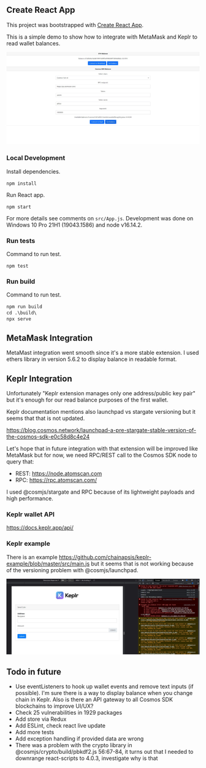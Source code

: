 ## Create React App
This project was bootstrapped with [Create React App](https://github.com/facebook/create-react-app).

This is a simple demo to show how to integrate with MetaMask and Keplr to read wallet balances.

![](main.jpg)

### Local Development

Install dependencies.

```
npm install
```

Run React app.
```
npm start
```

For more details see comments on `src/App.js`. Development was done on Windows 10 Pro 21H1 (19043.1586) and node v16.14.2.

### Run tests

Command to run test.

```
npm test
```

### Run build

Command to run test.

```
npm run build
cd .\build\
npx serve
```

## MetaMask Integration
MetaMast integration went smooth since it's a more stable extension. I used ethers library in version 5.6.2 to display balance in readable format.

## Keplr Integration
Unfortunately "Keplr extension manages only one address/public key pair" but it's enough for our read balance purposes of the first wallet.

Keplr documentation mentions also launchpad vs stargate versioning but it seems that that is not updated.

https://blog.cosmos.network/launchpad-a-pre-stargate-stable-version-of-the-cosmos-sdk-e0c58d8c4e24

Let's hope that in future integration with that extension will be improved like MetaMask but for now, we need RPC/REST call to the Cosmos SDK node to query that:
- REST: https://node.atomscan.com
- RPC: https://rpc.atomscan.com/

I used @cosmjs/stargate and RPC because of its lightweight payloads and high performance.

### Keplr wallet API
https://docs.keplr.app/api/

### Keplr example
There is an example https://github.com/chainapsis/keplr-example/blob/master/src/main.js but it seems that is not working because of the versioning problem with @cosmjs/launchpad.

![](osmosis.jpg)

## Todo in future
- Use eventListeners to hook up wallet events and remove text inputs (if possible). I'm sure there is a way to display balance when you change chain in Keplr. Also is there an API gateway to all Cosmos SDK blockchains to improve UI/UX?
- Check 25 vulnerabilities in 1929 packages
- Add store via Redux 
- Add ESLint, check react live update
- Add more tests
- Add exception handling if provided data are wrong
- There was a problem with the crypto library in @cosmjs/crypto/build/pbkdf2.js 56:67-84, it turns out that I needed to downrange react-scripts to 4.0.3, investigate why is that